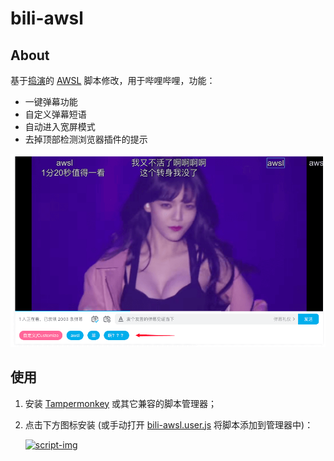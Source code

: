 # bili-awsl

## About

基于[捣演](https://github.com/xingrz)的 [AWSL](https://github.com/xingrz/awsl) 脚本修改，用于哔哩哔哩，功能：

- 一键弹幕功能
- 自定义弹幕短语
- 自动进入宽屏模式
- 去掉顶部检测浏览器插件的提示

![](Screenshot.png)

## 使用

1. 安装 [Tampermonkey](https://www.tampermonkey.net/) 或其它兼容的脚本管理器；
2. 点击下方图标安装 (或手动打开 [bili-awsl.user.js][script-url] 将脚本添加到管理器中)：

   [![script-img]][script-url]

[script-img]: https://img.shields.io/github/v/tag/yuanci222/bili-awsl?label=bili-awsl&logo=tampermonkey&logoColor=white&sort=semver&style=for-the-badge
[script-url]: https://raw.githubusercontent.com/yuanci222/bili-awsl/release/bili-awsl.user.js
